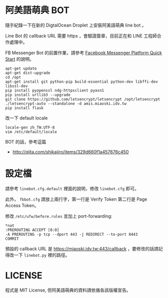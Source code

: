 阿美語萌典 BOT
==============
隨手紀錄一下在新的 DigtalOcean Droplet 上安裝阿美語萌典 line bot 。

Line Bot 的 callback URL 需要 https ，會驗證簽章，目前正在和 LINE 工程師合作處理中。

FB Messenger Bot 的前置作業，請參考 [Facebook Messenger Platform Quick Start](https://developers.facebook.com/docs/messenger-platform/quickstart) 的說明。

```
apt-get update
apt-get dist-upgrade
cd /opt
apt-get install git python-pip build-essential python-dev libffi-dev libssl-dev
pip install pyopenssl ndg-httpsclient pyasn1
pip install urllib3 --upgrade
git clone https://github.com/letsencrypt/letsencrypt /opt/letsencrypt
./letsencrypt-auto --standalone -d amis.miaoski.idv.tw
pip install flask
```

改一下 default locale 
```
locale-gen zh_TW.UTF-8
vim /etc/default/locale
```

BOT 的話，參考這篇
* http://qiita.com/shikajiro/items/329d660f1a457676c450


設定檔
======
請參考 `linebot.cfg.default` 裡面的說明，修改 `linebot.cfg` 即可。

此外， `fbbot.cfg` 請放上兩行字，第一行是 Verify Token 第二行是 Page Access Token。

修改 `/etc/ufw/before.rules` 並加上 port-forwarding:
```
*nat
:PREROUTING ACCEPT [0:0]
-A PREROUTING -p tcp --dport 443 -j REDIRECT --to-port 8443 
COMMIT
```

預設的 callback URL 是 https://miaoski.idv.tw:443/callback ，要修改的話請記得改一下 `linebot.py` 裡的路徑。


LICENSE
=======
程式是 MIT License, 但阿美語萌典的資料請依循各該版權宣告。
